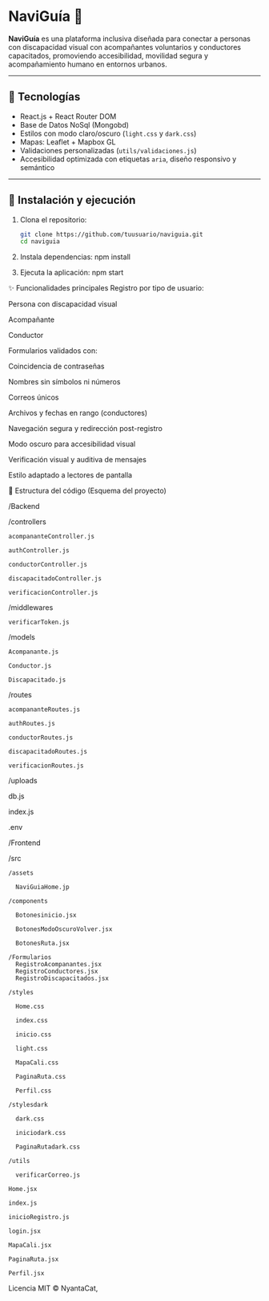 # NaviGuía 🧭

**NaviGuía** es una plataforma inclusiva diseñada para conectar a personas con discapacidad visual con acompañantes voluntarios y conductores capacitados, promoviendo accesibilidad, movilidad segura y acompañamiento humano en entornos urbanos.

---

## 🚀 Tecnologías

- React.js + React Router DOM
- Base de Datos NoSql (Mongobd)
- Estilos con modo claro/oscuro (`light.css` y `dark.css`)
- Mapas: Leaflet + Mapbox GL
- Validaciones personalizadas (`utils/validaciones.js`)
- Accesibilidad optimizada con etiquetas `aria`, diseño responsivo y semántico

---

## 🧰 Instalación y ejecución

1. Clona el repositorio:

    ```bash
    git clone https://github.com/tuusuario/naviguia.git
    cd naviguia

2. Instala dependencias:
    npm install

3. Ejecuta la aplicación:
    npm start

✨ Funcionalidades principales
Registro por tipo de usuario:

Persona con discapacidad visual

Acompañante

Conductor

Formularios validados con:

Coincidencia de contraseñas

Nombres sin símbolos ni números

Correos únicos

Archivos y fechas en rango (conductores)

Navegación segura y redirección post-registro

Modo oscuro para accesibilidad visual

Verificación visual y auditiva de mensajes

Estilo adaptado a lectores de pantalla

📁 Estructura del código (Esquema del proyecto)

/Backend
  
  /controllers
    
    
    acompananteController.js
    
    authController.js
    
    conductorController.js
    
    discapacitadoController.js
    
    verificacionController.js
  
  /middlewares
    
    verificarToken.js
  
  /models
    
    
    Acompanante.js
    
    Conductor.js
    
    Discapacitado.js
  
  /routes
    
    
    acompananteRoutes.js
    
    authRoutes.js
    
    conductorRoutes.js
    
    discapacitadoRoutes.js
    
    verificacionRoutes.js
  
  /uploads
  
  db.js
  
  index.js
  
  .env

/Frontend
  
  
  /src
    
    /assets
      
      NaviGuiaHome.jp
    
    /components
      
      Botonesinicio.jsx
      
      BotonesModoOscuroVolver.jsx
      
      BotonesRuta.jsx
    
    /Formularios
      RegistroAcompanantes.jsx
      RegistroConductores.jsx
      RegistroDiscapacitados.jsx
    
    /styles
      
      Home.css
      
      index.css
      
      inicio.css
      
      light.css
      
      MapaCali.css
      
      PaginaRuta.css
      
      Perfil.css
    
    /stylesdark
      
      dark.css
      
      iniciodark.css
      
      PaginaRutadark.css
    
    /utils
      
      verificarCorreo.js
    
    Home.jsx
    
    index.js
    
    inicioRegistro.js
    
    login.jsx
    
    MapaCali.jsx
    
    PaginaRuta.jsx
    
    Perfil.jsx


Licencia
MIT © NyantaCat, 
